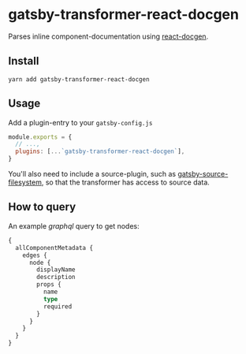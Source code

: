 # gatsby-transformer-react-docgen

Parses inline component-documentation using
[react-docgen](https://github.com/reactjs/react-docgen).

## Install

```
yarn add gatsby-transformer-react-docgen
```

## Usage

Add a plugin-entry to your `gatsby-config.js`

```js
module.exports = {
  // ...,
  plugins: [...`gatsby-transformer-react-docgen`],
}
```

You'll also need to include a source-plugin, such as
[gatsby-source-filesystem](https://www.npmjs.com/package/gatsby-source-filesystem),
so that the transformer has access to source data.

## How to query

An example _graphql_ query to get nodes:

```graphql
{
  allComponentMetadata {
    edges {
      node {
        displayName
        description
        props {
          name
          type
          required
        }
      }
    }
  }
}
```

